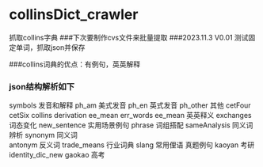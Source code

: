 # collinsDict_crawler
抓取collins字典
###下次要制作cvs文件来批量提取
###2023.11.3 V0.01  测试固定单词，抓取json并保存

###collins词典的优点：有例句，英英解释
### json结构解析如下
symbols 发音和解释
ph_am 美式发音
ph_en 英式发音
ph_other 其他
cetFour
cetSix
collins
derivation
ee_mean
err_words
ee_mean 英英释义
exchanges 词态变化
new_sentence   实用场景例句
phrase 词组搭配
sameAnalysis 同义词辨析
synonym 同义词  
antonym 反义词
trade_means 行业词典
slang 常用俚语
真题例句
kaoyan 考研
identity_dic_new 
gaokao  高考
